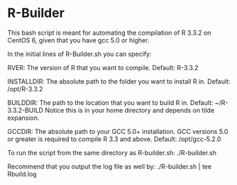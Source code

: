 # R-Builder

This bash script is meant for automating the compilation of R 3.3.2 on CentOS 6, given that you have gcc 5.0 or higher.

In the initial lines of R-Builder.sh you can specify:

RVER: The version of R that you want to compile. 
       Default: R-3.3.2
       
INSTALLDIR: The absolute path to the folder you want to install R in. 
          Default: /opt/R-3.3.2
          
BUILDDIR: The path to the location that you want to build R in. 
          Default: ~/R-3.3.2-BUILD 
          Notice this is in your home directory and depends on tilde expansion. 
          
GCCDIR: The absolute path to your GCC 5.0+ installation. GCC versions 5.0 or greater is required to compile R 3.3 and above. 
        Default: /opt/gcc-5.2.0

To run the script from the same directory as R-builder.sh:
./R-builder.sh

Recommend that you output the log file as well by:
./R-builder.sh | tee Rbuild.log

